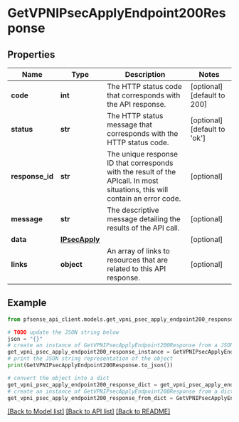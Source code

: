 # GetVPNIPsecApplyEndpoint200Response


## Properties

Name | Type | Description | Notes
------------ | ------------- | ------------- | -------------
**code** | **int** | The HTTP status code that corresponds with the API response. | [optional] [default to 200]
**status** | **str** | The HTTP status message that corresponds with the HTTP status code. | [optional] [default to 'ok']
**response_id** | **str** | The unique response ID that corresponds with the result of the APIcall. In most situations, this will contain an error code. | [optional] 
**message** | **str** | The descriptive message detailing the results of the API call. | [optional] 
**data** | [**IPsecApply**](IPsecApply.md) |  | [optional] 
**links** | **object** | An array of links to resources that are related to this API response. | [optional] 

## Example

```python
from pfsense_api_client.models.get_vpni_psec_apply_endpoint200_response import GetVPNIPsecApplyEndpoint200Response

# TODO update the JSON string below
json = "{}"
# create an instance of GetVPNIPsecApplyEndpoint200Response from a JSON string
get_vpni_psec_apply_endpoint200_response_instance = GetVPNIPsecApplyEndpoint200Response.from_json(json)
# print the JSON string representation of the object
print(GetVPNIPsecApplyEndpoint200Response.to_json())

# convert the object into a dict
get_vpni_psec_apply_endpoint200_response_dict = get_vpni_psec_apply_endpoint200_response_instance.to_dict()
# create an instance of GetVPNIPsecApplyEndpoint200Response from a dict
get_vpni_psec_apply_endpoint200_response_from_dict = GetVPNIPsecApplyEndpoint200Response.from_dict(get_vpni_psec_apply_endpoint200_response_dict)
```
[[Back to Model list]](../README.md#documentation-for-models) [[Back to API list]](../README.md#documentation-for-api-endpoints) [[Back to README]](../README.md)


